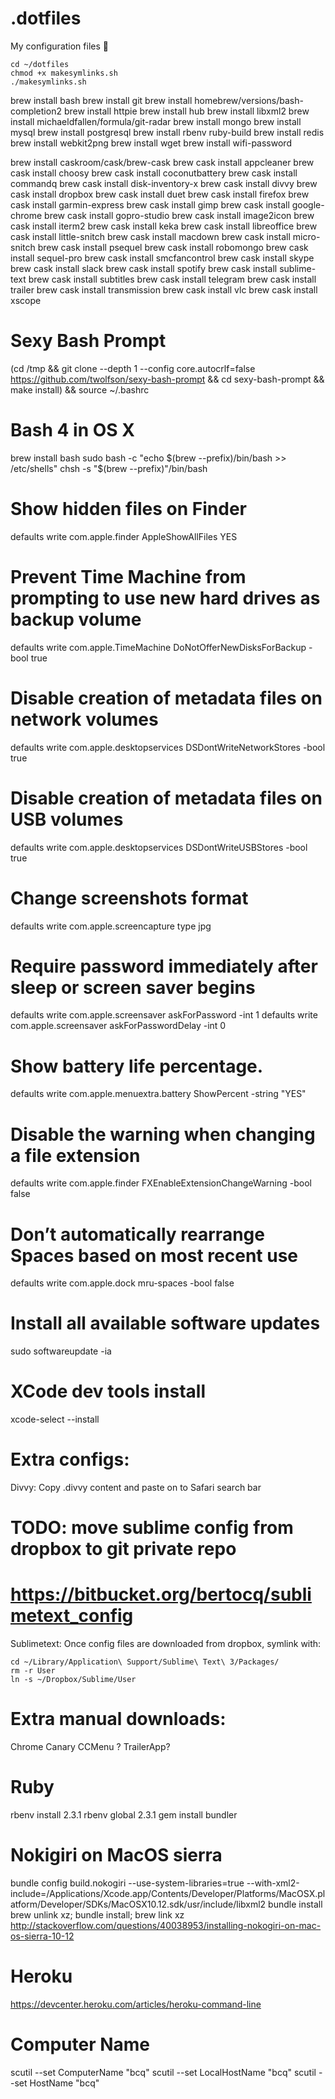 # .dotfiles

My configuration files 📝

```
cd ~/dotfiles
chmod +x makesymlinks.sh
./makesymlinks.sh
```

brew install bash
brew install git
brew install homebrew/versions/bash-completion2
brew install httpie
brew install hub
brew install libxml2
brew install michaeldfallen/formula/git-radar
brew install mongo
brew install mysql
brew install postgresql
brew install rbenv ruby-build
brew install redis
brew install webkit2png
brew install wget
brew install wifi-password

brew install caskroom/cask/brew-cask
brew cask install appcleaner
brew cask install choosy
brew cask install coconutbattery
brew cask install commandq
brew cask install disk-inventory-x
brew cask install divvy
brew cask install dropbox
brew cask install duet
brew cask install firefox
brew cask install garmin-express
brew cask install gimp
brew cask install google-chrome
brew cask install gopro-studio
brew cask install image2icon
brew cask install iterm2
brew cask install keka
brew cask install libreoffice
brew cask install little-snitch
brew cask install macdown
brew cask install micro-snitch
brew cask install psequel
brew cask install robomongo
brew cask install sequel-pro
brew cask install smcfancontrol
brew cask install skype
brew cask install slack
brew cask install spotify
brew cask install sublime-text
brew cask install subtitles
brew cask install telegram
brew cask install trailer
brew cask install transmission
brew cask install vlc
brew cask install xscope


# Sexy Bash Prompt
(cd /tmp && git clone --depth 1 --config core.autocrlf=false https://github.com/twolfson/sexy-bash-prompt && cd sexy-bash-prompt && make install) && source ~/.bashrc

# Bash 4 in OS X
brew install bash
sudo bash -c "echo $(brew --prefix)/bin/bash >> /etc/shells"
chsh -s "$(brew --prefix)"/bin/bash

# Show hidden files on Finder
defaults write com.apple.finder AppleShowAllFiles YES

# Prevent Time Machine from prompting to use new hard drives as backup volume
defaults write com.apple.TimeMachine DoNotOfferNewDisksForBackup -bool true

# Disable creation of metadata files on network volumes
defaults write com.apple.desktopservices DSDontWriteNetworkStores -bool true

# Disable creation of metadata files on USB volumes
defaults write com.apple.desktopservices DSDontWriteUSBStores -bool true

# Change screenshots format
defaults write com.apple.screencapture type jpg

# Require password immediately after sleep or screen saver begins
defaults write com.apple.screensaver askForPassword -int 1
defaults write com.apple.screensaver askForPasswordDelay -int 0

# Show battery life percentage.
defaults write com.apple.menuextra.battery ShowPercent -string "YES"

# Disable the warning when changing a file extension
defaults write com.apple.finder FXEnableExtensionChangeWarning -bool false

# Don’t automatically rearrange Spaces based on most recent use
defaults write com.apple.dock mru-spaces -bool false

# Install all available software updates
sudo softwareupdate -ia

# XCode dev tools install
xcode-select --install

# Extra configs:

Divvy: Copy .divvy content and paste on to Safari search bar

# TODO: move sublime config from dropbox to git private repo
# https://bitbucket.org/bertocq/sublimetext_config
Sublimetext: Once config files are downloaded from dropbox, symlink with:
```
cd ~/Library/Application\ Support/Sublime\ Text\ 3/Packages/
rm -r User
ln -s ~/Dropbox/Sublime/User
```

# Extra manual downloads:
Chrome Canary
CCMenu ?
TrailerApp?

# Ruby
rbenv install 2.3.1
rbenv global 2.3.1
gem install bundler

# Nokigiri on MacOS sierra
bundle config build.nokogiri --use-system-libraries=true --with-xml2-include=/Applications/Xcode.app/Contents/Developer/Platforms/MacOSX.platform/Developer/SDKs/MacOSX10.12.sdk/usr/include/libxml2
bundle install
brew unlink xz; bundle install; brew link xz
http://stackoverflow.com/questions/40038953/installing-nokogiri-on-mac-os-sierra-10-12

# Heroku 
https://devcenter.heroku.com/articles/heroku-command-line

# Computer Name
scutil --set ComputerName "bcq"
scutil --set LocalHostName "bcq"
scutil --set HostName "bcq"



